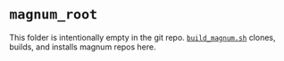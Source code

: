 # `magnum_root`

This folder is intentionally empty in the git repo. [`build_magnum.sh`](../build_magnum.sh) clones, builds, and installs magnum repos here.
